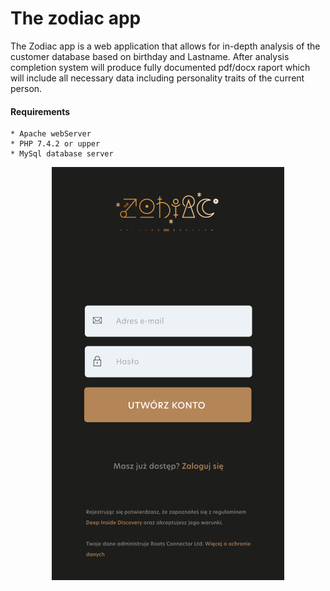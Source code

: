 # The zodiac app

<p>
    The Zodiac app is a web application that allows for in-depth analysis of 
    the customer database  based on birthday and Lastname. After analysis completion
    system will produce fully documented pdf/docx raport which will include
    all necessary data including personality traits of the current person.
</p>

#### Requirements
    * Apache webServer
    * PHP 7.4.2 or upper
    * MySql database server

<div style="text-align:center"><img src="Screen.png" /></div>
